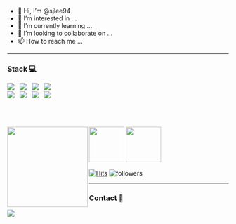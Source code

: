 - 👋 Hi, I’m @sjlee94
- 👀 I’m interested in ...
- 🌱 I’m currently learning ...
- 💞️ I’m looking to collaborate on ...
- 📫 How to reach me ...

---

<h3><b>Stack 💻</b></h3>
<!-- 언어 부분 -->
<!-- 로고 사이트 https://simpleicons.org/ -->
<span>
  <img src="https://img.shields.io/badge/C-A8B9CC?style=plastic&logo=C&logoColor=white"/> &nbsp
  <img src="https://img.shields.io/badge/C++-00599C?style=plastic&logo=C%2B%2B&logoColor=white"/> &nbsp
  <img src="https://img.shields.io/badge/Python-3776AB?style=plastic&logo=Python&logoColor=white"/> &nbsp
  <img src="https://img.shields.io/badge/MySQL-003B57?style=plastic&logo=MySQL&logoColor=white"/>
</span>

<br>
<!-- AI 부분 -->
<span>
  <img src="https://img.shields.io/badge/Tensorflow-FF6F00?style=plastic&logo=Tensorflow&logoColor=white"/> &nbsp
  <img src="https://img.shields.io/badge/Keras-D00000?style=plastic&logo=Keras&logoColor=white"/> &nbsp
  <img src="https://img.shields.io/badge/YOLO-00FFFF?style=plastic&logo=YOLO&logoColor=white"/> &nbsp
  <img src="https://img.shields.io/badge/PyTorch-EE4C2C?style=plastic&logo=PyTorch&logoColor=white"/>
</span>

<br><br>

<img align="left" src="https://github-readme-stats.vercel.app/api?username=sjlee94&count_private=true&show_icons=true&theme=dracula" height="183">
<img src="https://github-readme-stats.vercel.app/api/top-langs/?username=sjlee94&layout=compact&theme=dracula" height="80">

<img src="http://mazassumnida.wtf/api/v2/generate_badge?boj=sjlee94" height="80">

[![Hits](https://hits.seeyoufarm.com/api/count/incr/badge.svg?url=https%3A%2F%2Fgithub.com%2Fsjlee94%2Fhit-counter&count_bg=%23C45B8E&title_bg=%23656565&icon=&icon_color=%23E7E7E7&title=hits&edge_flat=false)](https://hits.seeyoufarm.com)
![followers](https://img.shields.io/github/followers/sjlee94?style=social)

---

<h3><b>Contact 📲</b></h3>

<span>
  <a href="mailto:sjlee3416@naver.com" target="_blank"><img src="https://img.shields.io/badge/Mail-03C75A?style=plastic&logo=Naver&logoColor=white"/>
</span>

<!---
sjlee94/sjlee94 is a ✨ special ✨ repository because its `README.md` (this file) appears on your GitHub profile.
You can click the Preview link to take a look at your changes.
--->
